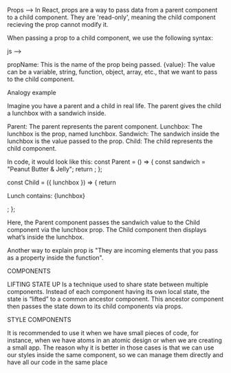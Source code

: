 Props --> In React, props are a way to pass data from a parent component to a child component. They are 'read-only', meaning the child component recieving the prop cannot modify it. 

When passing a prop to a child component, we use the following syntax:

js --> 
<ChildComponent propName={value} />

propName: This is the name of the prop being passed.
{value}: The value can be a variable, string, function, object, array, etc., that we want to pass to the child component.

Analogy example 

Imagine you have a parent and a child in real life. The parent gives the child a lunchbox with a sandwich inside.

Parent: The parent represents the parent component.
Lunchbox: The lunchbox is the prop, named lunchbox.
Sandwich: The sandwich inside the lunchbox is the value passed to the prop.
Child: The child represents the child component.

In code, it would look like this:
const Parent = () => {
  const sandwich = "Peanut Butter & Jelly";
  return <Child lunchbox={sandwich} />;
};

const Child = ({ lunchbox }) => {
  return <p>Lunch contains: {lunchbox}</p>;
};

Here, the Parent component passes the sandwich value to the Child component via the lunchbox prop. The Child component then displays what’s inside the lunchbox.


Another way to explain prop is "They are incoming elements that you pass as a property inside the function". 


COMPONENTS 

LIFTING STATE UP 
Is a technique used to share state between multiple components. Instead of each component having its own local state, the state is “lifted” to a common ancestor component. This ancestor component then passes the state down to its child components via props.


STYLE COMPONENTS

It is recommended to use it when we have small pieces of code, for instance, when we have atoms in an atomic design or when we are creating a small app. The reason why it is better in those cases is that we can use our styles inside the same component, so we can manage them directly and have all our code in the same place 